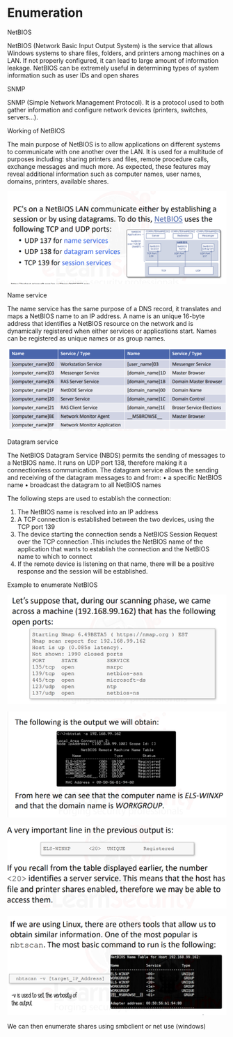# Enumeration

NetBIOS

NetBIOS \(Network Basic Input Output System\) is the service that allows Windows systems to share files, folders, and printers among machines on a LAN. If not properly configured, it can lead to large amount of information leakage. NetBIOS can be extremely useful in determining types of system information such as user IDs and open shares

SNMP

SNMP \(Simple Network Management Protocol\). It is a protocol used to both gather information and configure network devices \(printers, switches, servers…\).

Working of NetBIOS

The main purpose of NetBIOS is to allow applications on different systems to communicate with one another over the LAN. It is used for a multitude of purposes including: sharing printers and files, remote procedure calls, exchange messages and much more. As expected, these features may reveal additional information such as computer names, user names, domains, printers, available shares.

![](../.gitbook/assets/image%20%28108%29.png)

Name service

The name service has the same purpose of a DNS record, it translates and maps a NetBIOS name to an IP address. A name is an unique 16-byte address that identifies a NetBIOS resource on the network and is dynamically registered when either services or applications start. Names can be registered as unique names or as group names.

![](../.gitbook/assets/image%20%28111%29.png)

Datagram service

The NetBIOS Datagram Service \(NBDS\) permits the sending of messages to a NetBIOS name. It runs on UDP port 138, therefore making it a connectionless communication. The datagram service allows the sending and receiving of the datagram messages to and from: • a specific NetBIOS name • broadcast the datagram to all NetBIOS names

The following steps are used to establish the connection: 

1. The NetBIOS name is resolved into an IP address 
2. A TCP connection is established between the two devices, using the TCP port 139
3. The device starting the connection sends a NetBIOS Session Request over the TCP connection .This includes the NetBIOS name of the application that wants to establish the connection and the NetBIOS name to which to connect 
4. If the remote device is listening on that name, there will be a positive response and the session will be established.

Example to enumerate NetBIOS

![](../.gitbook/assets/image%20%28110%29.png)

![](../.gitbook/assets/image%20%28107%29.png)

![](../.gitbook/assets/image%20%28112%29.png)

![](../.gitbook/assets/image%20%28109%29.png)

We can then enumerate shares using smbclient or net use \(windows\)





